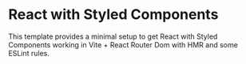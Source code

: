 # React with Styled Components

This template provides a minimal setup to get React with Styled Components working in Vite + React Router Dom with HMR and some ESLint rules.
